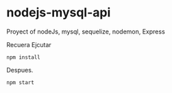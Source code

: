 # nodejs-mysql-api
Proyect  of nodeJs, mysql, sequelize,  nodemon, Express

Recuera Ejcutar

```
npm install

```

Despues.


```
npm start
```
